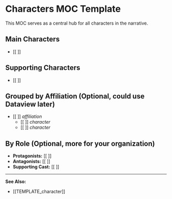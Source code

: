 # Characters MOC Template

This MOC serves as a central hub for all characters in the narrative.

## Main Characters

- [[ ]]

## Supporting Characters

- [[ ]]

## Grouped by Affiliation (Optional, could use Dataview later)

- [[ ]] *affiliation*
    - [[ ]] *character*
    - [[ ]] *character*

## By Role (Optional, more for your organization)

* **Protagonists:** [[ ]]
* **Antagonists:** [[ ]]
* **Supporting Cast:** [[ ]]

---
**See Also:**
* [[TEMPLATE_character]]